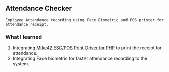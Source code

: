 <h2> Attendance Checker </h2>

    Employee Attendance recording using Face Biometric and POS printer for attendance receipt.

<h3>What I learned</h3>

1. Integrating [Mike42 ESC/POS Print Driver for PHP](https://github.com/mike42/escpos-php) to print the receipt for attendance.
2. Integrating Face biometric for faster attendance recording to the system.
